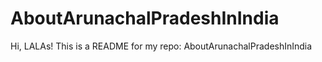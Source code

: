 # AboutArunachalPradeshInIndia
Hi, LALAs!
This is a README for my repo: AboutArunachalPradeshInIndia
